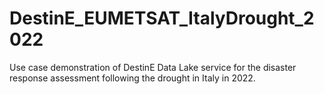 # DestinE_EUMETSAT_ItalyDrought_2022
Use case demonstration of DestinE Data Lake service for the disaster response assessment following the drought in Italy in 2022.
